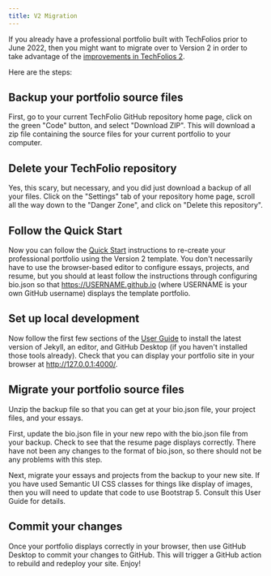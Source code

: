 ```yaml
---
title: V2 Migration
---
```


If you already have a professional portfolio built with TechFolios prior to June 2022, then you might want to migrate over to Version 2 in order to take advantage of the [improvements in TechFolios 2](/blog/2022/06/15/version-2). 

Here are the steps:

## Backup your portfolio source files

First, go to your current TechFolio GitHub repository home page, click on the green "Code" button, and select "Download ZIP". This will download a zip file containing the source files for your current portfolio to your computer.

## Delete your TechFolio repository

Yes, this scary, but necessary, and you did just download a backup of all your files. Click on the "Settings" tab of your repository home page, scroll all the way down to the "Danger Zone", and click on "Delete this repository".  

## Follow the Quick Start

Now you can follow the [Quick Start](../quick-start/overview) instructions to re-create your professional portfolio using the Version 2 template.  You don't necessarily have to use the browser-based editor to configure essays, projects, and resume, but you should at least follow the instructions through configuring bio.json so that https://USERNAME.github.io (where USERNAME is your own GitHub username) displays the template portfolio.

## Set up local development

Now follow the first few sections of the [User Guide](overview) to install the latest version of Jekyll, an editor, and GitHub Desktop (if you haven't installed those tools already). Check that you can display your portfolio site in your browser at http://127.0.0.1:4000/.

## Migrate your portfolio source files

Unzip the backup file so that you can get at your bio.json file, your project files, and your essays. 

First, update the bio.json file in your new repo with the bio.json file from your backup.  Check to see that the resume page displays correctly. There have not been any changes to the format of bio.json, so there should not be any problems with this step.

Next, migrate your essays and projects from the backup to your new site. If you have used Semantic UI CSS classes for things like display of images, then you will need to update that code to use Bootstrap 5.  Consult this User Guide for details.

## Commit your changes

Once your portfolio displays correctly in your browser, then use GitHub Desktop to commit your changes to GitHub. This will trigger a GitHub action to rebuild and redeploy your site.  Enjoy!
